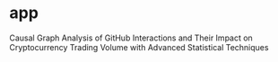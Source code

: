# app
Causal Graph Analysis of GitHub Interactions and Their Impact on Cryptocurrency Trading Volume with Advanced Statistical Techniques
